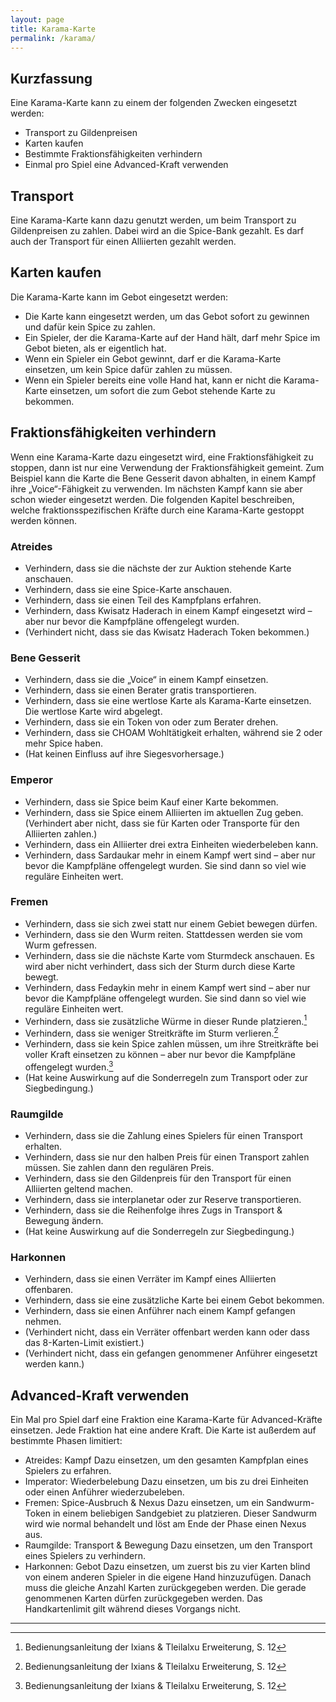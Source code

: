 ```yaml
---
layout: page
title: Karama-Karte
permalink: /karama/
---
```


## Kurzfassung
Eine Karama-Karte kann zu einem der folgenden Zwecken eingesetzt werden:
- Transport zu Gildenpreisen
- Karten kaufen
- Bestimmte Fraktionsfähigkeiten verhindern
- Einmal pro Spiel eine Advanced-Kraft verwenden

## Transport
Eine Karama-Karte kann dazu genutzt werden, um beim Transport zu Gildenpreisen zu zahlen. Dabei wird an die Spice-Bank gezahlt. Es darf auch der Transport für einen Alliierten gezahlt werden.

## Karten kaufen
Die Karama-Karte kann im Gebot eingesetzt werden:
- Die Karte kann eingesetzt werden, um das Gebot sofort zu gewinnen und dafür kein Spice zu zahlen.
- Ein Spieler, der die Karama-Karte auf der Hand hält, darf mehr Spice im Gebot bieten, als er eigentlich hat.
- Wenn ein Spieler ein Gebot gewinnt, darf er die Karama-Karte einsetzen, um kein Spice dafür zahlen zu müssen.
- Wenn ein Spieler bereits eine volle Hand hat, kann er nicht die Karama-Karte einsetzen, um sofort die zum Gebot stehende Karte zu bekommen.

## Fraktionsfähigkeiten verhindern
Wenn eine Karama-Karte dazu eingesetzt wird, eine Fraktionsfähigkeit zu stoppen, dann ist nur eine Verwendung der Fraktionsfähigkeit gemeint. Zum Beispiel kann die Karte die Bene Gesserit davon abhalten, in einem Kampf ihre „Voice“-Fähigkeit zu verwenden. Im nächsten Kampf kann sie aber schon wieder eingesetzt werden.
Die folgenden Kapitel beschreiben, welche fraktionsspezifischen Kräfte durch eine Karama-Karte gestoppt werden können.

### Atreides
- Verhindern, dass sie die nächste der zur Auktion stehende Karte anschauen.
- Verhindern, dass sie eine Spice-Karte anschauen.
- Verhindern, dass sie einen Teil des Kampfplans erfahren.
- Verhindern, dass Kwisatz Haderach in einem Kampf eingesetzt wird – aber nur bevor die Kampfpläne offengelegt wurden.
- (Verhindert nicht, dass sie das Kwisatz Haderach Token bekommen.)

### Bene Gesserit
- Verhindern, dass sie die „Voice“ in einem Kampf einsetzen.
- Verhindern, dass sie einen Berater gratis transportieren.
- Verhindern, dass sie eine wertlose Karte als Karama-Karte einsetzen. Die wertlose Karte wird abgelegt.
- Verhindern, dass sie ein Token von oder zum Berater drehen.
- Verhindern, dass sie CHOAM Wohltätigkeit erhalten, während sie 2 oder mehr Spice haben.
- (Hat keinen Einfluss auf ihre Siegesvorhersage.)

### Emperor
- Verhindern, dass sie Spice beim Kauf einer Karte bekommen.
- Verhindern, dass sie Spice einem Alliierten im aktuellen Zug geben.
  (Verhindert aber nicht, dass sie für Karten oder Transporte für den Alliierten zahlen.)
- Verhindern, dass ein Alliierter drei extra Einheiten wiederbeleben kann.
- Verhindern, dass Sardaukar mehr in einem Kampf wert sind – aber nur bevor die Kampfpläne offengelegt wurden. Sie sind dann so viel wie reguläre Einheiten wert.

### Fremen
- Verhindern, dass sie sich zwei statt nur einem Gebiet bewegen dürfen.
- Verhindern, dass sie den Wurm reiten. Stattdessen werden sie vom Wurm gefressen.
- Verhindern, dass sie die nächste Karte vom Sturmdeck anschauen. Es wird aber nicht verhindert, dass sich der Sturm durch diese Karte bewegt.
- Verhindern, dass Fedaykin mehr in einem Kampf wert sind – aber nur bevor die Kampfpläne offengelegt wurden. Sie sind dann so viel wie reguläre Einheiten wert.
- Verhindern, dass sie zusätzliche Würme in dieser Runde platzieren.[^1]
- Verhindern, dass sie weniger Streitkräfte im Sturm verlieren.[^1]
- Verhindern, dass sie kein Spice zahlen müssen, um ihre Streitkräfte bei voller Kraft einsetzen zu können – aber nur bevor die Kampfpläne offengelegt wurden.[^1]
- (Hat keine Auswirkung auf die Sonderregeln zum Transport oder zur Siegbedingung.)

### Raumgilde
- Verhindern, dass sie die Zahlung eines Spielers für einen Transport erhalten.
- Verhindern, dass sie nur den halben Preis für einen Transport zahlen müssen. Sie zahlen dann den regulären Preis.
- Verhindern, dass sie den Gildenpreis für den Transport für einen Alliierten geltend machen.
- Verhindern, dass sie interplanetar oder zur Reserve transportieren.
- Verhindern, dass sie die Reihenfolge ihres Zugs in Transport & Bewegung ändern.
- (Hat keine Auswirkung auf die Sonderregeln zur Siegbedingung.)

### Harkonnen
- Verhindern, dass sie einen Verräter im Kampf eines Alliierten offenbaren.
- Verhindern, dass sie eine zusätzliche Karte bei einem Gebot bekommen.
- Verhindern, dass sie einen Anführer nach einem Kampf gefangen nehmen.
- (Verhindert nicht, dass ein Verräter offenbart werden kann oder dass das 8-Karten-Limit existiert.)
- (Verhindert nicht, dass ein gefangen genommener Anführer eingesetzt werden kann.)

## Advanced-Kraft verwenden
Ein Mal pro Spiel darf eine Fraktion eine Karama-Karte für Advanced-Kräfte einsetzen. Jede Fraktion hat eine andere Kraft. Die Karte ist außerdem auf bestimmte Phasen limitiert: 
- Atreides: Kampf
  Dazu einsetzen, um den gesamten Kampfplan eines Spielers zu erfahren.
- Imperator: Wiederbelebung
  Dazu einsetzen, um bis zu drei Einheiten oder einen Anführer wiederzubeleben.
- Fremen: Spice-Ausbruch & Nexus
  Dazu einsetzen, um ein Sandwurm-Token in einem beliebigen Sandgebiet zu platzieren. Dieser Sandwurm wird wie normal behandelt und löst am Ende der Phase einen Nexus aus.
- Raumgilde: Transport & Bewegung
  Dazu einsetzen, um den Transport eines Spielers zu verhindern.
- Harkonnen: Gebot
  Dazu einsetzen, um zuerst bis zu vier Karten blind von einem anderen Spieler in die eigene Hand hinzuzufügen. Danach muss die gleiche Anzahl Karten zurückgegeben werden. Die gerade genommenen Karten dürfen zurückgegeben werden. Das Handkartenlimit gilt während dieses Vorgangs nicht.
 
 ****************

 [^1]: Bedienungsanleitung der Ixians & Tleilalxu Erweiterung, S. 12